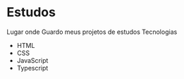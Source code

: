 # Estudos
Lugar onde Guardo meus projetos de estudos
Tecnologias

* HTML
* CSS
* JavaScript
* Typescript
